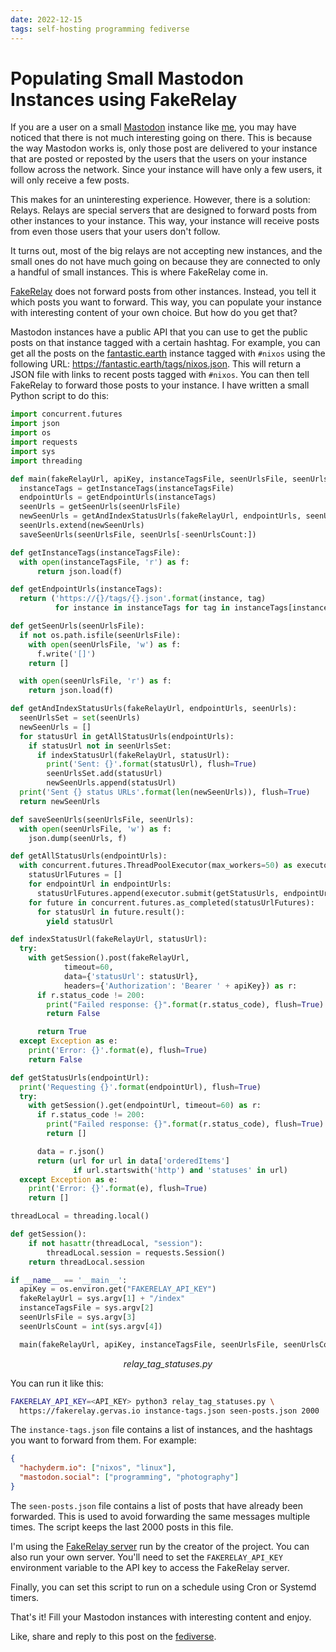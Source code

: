```yaml
---
date: 2022-12-15
tags: self-hosting programming fediverse
---
```


# Populating Small Mastodon Instances using FakeRelay

If you are a user on a small [Mastodon](https://joinmastodon.org) instance like [me](https://fantastic.earth/@abnv), you may have noticed that there is not much interesting going on there. This is because the way Mastodon works is, only those post are delivered to your instance that are posted or reposted by the users that the users on your instance follow across the network. Since your instance will have only a few users, it will only receive a few posts.

This makes for an uninteresting experience. However, there is a solution: Relays. Relays are special servers that are designed to forward posts from other instances to your instance. This way, your instance will receive posts from even those users that your users don't follow.

It turns out, most of the big relays are not accepting new instances, and the small ones do not have much going on because they are connected to only a handful of small instances. This is where FakeRelay come in.

[FakeRelay](https://github.com/g3rv4/FakeRelay) does not forward posts from other instances. Instead, you tell it which posts you want to forward. This way, you can populate your instance with interesting content of your own choice. But how do you get that?

Mastodon instances have a public API that you can use to get the public posts on that instance tagged with a certain hashtag. For example, you can get all the posts on the [fantastic.earth](https://fantastic.earth) instance tagged with `#nixos` using the following URL: <https://fantastic.earth/tags/nixos.json>. This will return a JSON file with links to recent posts tagged with `#nixos`. You can then tell FakeRelay to forward those posts to your instance. I have written a small Python script to do this:

```python
import concurrent.futures
import json
import os
import requests
import sys
import threading

def main(fakeRelayUrl, apiKey, instanceTagsFile, seenUrlsFile, seenUrlsCount):
  instanceTags = getInstanceTags(instanceTagsFile)
  endpointUrls = getEndpointUrls(instanceTags)
  seenUrls = getSeenUrls(seenUrlsFile)
  newSeenUrls = getAndIndexStatusUrls(fakeRelayUrl, endpointUrls, seenUrls)
  seenUrls.extend(newSeenUrls)
  saveSeenUrls(seenUrlsFile, seenUrls[-seenUrlsCount:])

def getInstanceTags(instanceTagsFile):
  with open(instanceTagsFile, 'r') as f:
      return json.load(f)

def getEndpointUrls(instanceTags):
  return ('https://{}/tags/{}.json'.format(instance, tag)
          for instance in instanceTags for tag in instanceTags[instance])

def getSeenUrls(seenUrlsFile):
  if not os.path.isfile(seenUrlsFile):
    with open(seenUrlsFile, 'w') as f:
      f.write('[]')
    return []

  with open(seenUrlsFile, 'r') as f:
    return json.load(f)

def getAndIndexStatusUrls(fakeRelayUrl, endpointUrls, seenUrls):
  seenUrlsSet = set(seenUrls)
  newSeenUrls = []
  for statusUrl in getAllStatusUrls(endpointUrls):
    if statusUrl not in seenUrlsSet:
      if indexStatusUrl(fakeRelayUrl, statusUrl):
        print('Sent: {}'.format(statusUrl), flush=True)
        seenUrlsSet.add(statusUrl)
        newSeenUrls.append(statusUrl)
  print('Sent {} status URLs'.format(len(newSeenUrls)), flush=True)
  return newSeenUrls

def saveSeenUrls(seenUrlsFile, seenUrls):
  with open(seenUrlsFile, 'w') as f:
    json.dump(seenUrls, f)

def getAllStatusUrls(endpointUrls):
  with concurrent.futures.ThreadPoolExecutor(max_workers=50) as executor:
    statusUrlFutures = []
    for endpointUrl in endpointUrls:
      statusUrlFutures.append(executor.submit(getStatusUrls, endpointUrl))
    for future in concurrent.futures.as_completed(statusUrlFutures):
      for statusUrl in future.result():
        yield statusUrl

def indexStatusUrl(fakeRelayUrl, statusUrl):
  try:
    with getSession().post(fakeRelayUrl,
            timeout=60,
            data={'statusUrl': statusUrl},
            headers={'Authorization': 'Bearer ' + apiKey}) as r:
      if r.status_code != 200:
        print("Failed response: {}".format(r.status_code), flush=True)
        return False

      return True
  except Exception as e:
    print('Error: {}'.format(e), flush=True)
    return False

def getStatusUrls(endpointUrl):
  print('Requesting {}'.format(endpointUrl), flush=True)
  try:
    with getSession().get(endpointUrl, timeout=60) as r:
      if r.status_code != 200:
        print("Failed response: {}".format(r.status_code), flush=True)
        return []

      data = r.json()
      return (url for url in data['orderedItems']
              if url.startswith('http') and 'statuses' in url)
  except Exception as e:
    print('Error: {}'.format(e), flush=True)
    return []

threadLocal = threading.local()

def getSession():
    if not hasattr(threadLocal, "session"):
        threadLocal.session = requests.Session()
    return threadLocal.session

if __name__ == '__main__':
  apiKey = os.environ.get("FAKERELAY_API_KEY")
  fakeRelayUrl = sys.argv[1] + "/index"
  instanceTagsFile = sys.argv[2]
  seenUrlsFile = sys.argv[3]
  seenUrlsCount = int(sys.argv[4])

  main(fakeRelayUrl, apiKey, instanceTagsFile, seenUrlsFile, seenUrlsCount)
```

<center><em>relay_tag_statuses.py</em></center>

You can run it like this:

```bash
FAKERELAY_API_KEY=<API_KEY> python3 relay_tag_statuses.py \
  https://fakerelay.gervas.io instance-tags.json seen-posts.json 2000
```

The `instance-tags.json` file contains a list of instances, and the hashtags you want to forward from them. For example:

```json
{
  "hachyderm.io": ["nixos", "linux"],
  "mastodon.social": ["programming", "photography"]
}
```

The `seen-posts.json` file contains a list of posts that have already been forwarded. This is used to avoid forwarding the same messages multiple times. The script keeps the last 2000 posts in this file.

I'm using the [FakeRelay server](https://fakerelay.gervas.io) run by the creator of the project. You can also run your own server. You'll need to set the `FAKERELAY_API_KEY` environment variable to the API key to access the FakeRelay server.

Finally, you can set this script to run on a schedule using Cron or Systemd timers.

That's it! Fill your Mastodon instances with interesting content and enjoy.

Like, share and reply to this post on the [fediverse](https://fantastic.earth/@abnv/109518233198510914).
